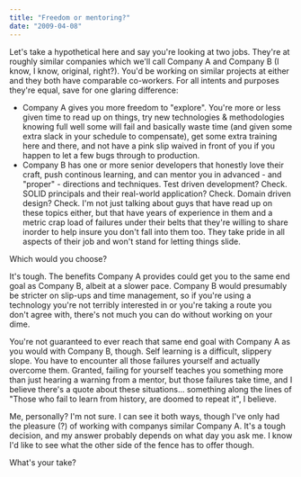 ```yaml
---
title: "Freedom or mentoring?"
date: "2009-04-08"
---
```


Let's take a hypothetical here and say you're looking at two jobs. They're at roughly similar companies which we'll call Company A and Company B (I know, I know, original, right?). You'd be working on similar projects at either and they both have comparable co-workers. For all intents and purposes they're equal, save for one glaring difference:

- Company A gives you more freedom to "explore". You're more or less given time to read up on things, try new technologies & methodologies knowing full well some will fail and basically waste time (and given some extra slack in your schedule to compensate), get some extra training here and there, and not have a pink slip waived in front of you if you happen to let a few bugs through to production.
- Company B has one or more senior developers that honestly love their craft, push continous learning, and can mentor you in advanced - and "proper" - directions and techniques. Test driven development? Check. SOLID principals and their real-world application? Check. Domain driven design? Check. I'm not just talking about guys that have read up on these topics either, but that have years of experience in them and a metric crap load of failures under their belts that they're willing to share inorder to help insure you don't fall into them too. They take pride in all aspects of their job and won't stand for letting things slide.

Which would you choose?

It's tough. The benefits Company A provides could get you to the same end goal as Company B, albeit at a slower pace. Company B would presumably be stricter on slip-ups and time management, so if you're using a technology you're not terribly interested in or you're taking a route you don't agree with, there's not much you can do without working on your dime.

You're not guaranteed to ever reach that same end goal with Company A as you would with Company B, though. Self learning is a difficult, slippery slope. You have to encounter all those failures yourself and actually overcome them. Granted, failing for yourself teaches you something more than just hearing a warning from a mentor, but those failures take time, and I believe there's a quote about these situations... something along the lines of "Those who fail to learn from history, are doomed to repeat it", I believe.

Me, personally? I'm not sure. I can see it both ways, though I've only had the pleasure (?) of working with companys similar Company A. It's a tough decision, and my answer probably depends on what day you ask me. I know I'd like to see what the other side of the fence has to offer though.

What's your take?
